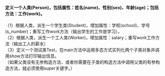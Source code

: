 #### 定义一个人类(Person)，包括属性：姓名(name)、性别(sex)、年龄(age)；包括方法：工作(work)。
（1）根据人类，派生一个学生类(Student)，增加属性：学校(school)、学号(s_number)；重写工作work方法（输出学生的工作是学习）。<br>
（2）根据人类，派生一个工人类(Worker)，增加属性：salary；重写work工作方法（输出工人的薪水）<br>
（3）定义一个测试类Test，在main方法中运用多态方式实列化两个子类对象并调用show方法打印输出信息。<br>
 （如果父类没有无参构造方法，或者你需要在子类的构造方法中调用父类的有参构造方法，就必须使用super关键字。）
